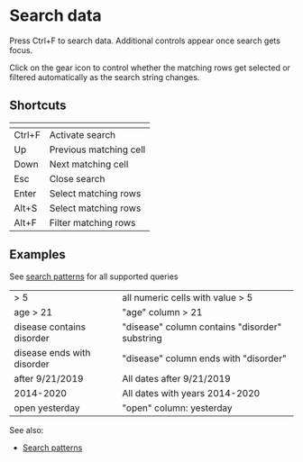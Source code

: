 <!-- TITLE: Search data -->
<!-- SUBTITLE: -->

# Search data

Press Ctrl+F to search data. Additional controls appear once search gets focus.

Click on the gear icon to control whether the matching rows get selected or filtered automatically as the search string
changes.

## Shortcuts

| []()        |                        |
|-------------|------------------------|
| Ctrl+F      | Activate search        |
| Up          | Previous matching cell |
| Down        | Next matching cell     |
| Esc         | Close search           |
| Enter       | Select matching rows   |
| Alt+S       | Select matching rows   |
| Alt+F       | Filter matching rows   |

## Examples

See [search patterns](data-search-patterns.md) for all supported queries

|                             |       |
|-----------------------------|-------|
| > 5                         | all numeric cells with value > 5    |
| age > 21                    | "age" column > 21   | 
| disease contains disorder   | "disease" column contains "disorder" substring | 
| disease ends with  disorder | "disease" column ends with "disorder"  | 
| after 9/21/2019             | All dates after 9/21/2019  |
| 2014-2020                   | All dates with years 2014-2020  |
| open yesterday              | "open" column: yesterday  |

See also:

* [Search patterns](data-search-patterns.md)

